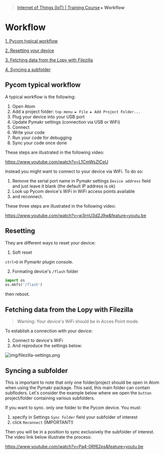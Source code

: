 > [Internet of Things (IoT) | Training Course](workflow.md) ▸ **Workflow**

# Workflow

[1. Pycom typical workflow](#pycom-typical-workflow)

[2. Resetting your device](#resetting)

[3. Fetching data from the Lopy with Filezilla](#fetching-data-from-the-lopy-with-filezilla)

[4. Syncing a subfolder](#syncing-a-subfolder)

## Pycom typical workflow

A typical workflow is the following:
1. Open Atom
2. Add a project folder: `top menu ► File ► Add Project Folder...`
3. Plug your device into your USB port
4. Update Pymakr settings (connection via USB or WiFi)
5. Connect
6. Write your code
7. Run your code for debugging
8. Sync your code once done

These steps are illustrated in the following video: 

https://www.youtube.com/watch?v=L1CmWsZlCeU

Instead you might want to connect to your device via WiFi. To do so:

1. Remove the serial port name in Pymakr settings `Device address` field and just leave it blank (the default IP address is ok)
2. Look up Pycom device's WiFi in WiFi access points available
2. and reconnect.

These three steps are illustrated in the following video:

https://www.youtube.com/watch?v=w3rnU3dZJ9w&feature=youtu.be


## Resetting
They are different ways to reset your device:

1. Soft reset

`ctrl+D` in Pymarkr plugin console.

2. Formating device's `/flash` folder
```python
import os
os.mkfs('/flash')
```
then reboot.

## Fetching data from the Lopy with Filezilla

> Warning: Your device's WiFi should be in Acces Point mode.

To establish a connection with your device:

1. Connect to device's WiFi
2. And reproduce the settings below:

![img/filezilla-settings.png](http://i.imgur.com/SAN02Pa.png)

## Syncing a subfolder
This is important to note that only one folder/project should be open in Atom when using the Pymakr package. This said, this main folder can contain subfloders. Let's consider the example below where we open the `button` project/folder containing various subfolders. 

If you want to sync. only one folder to the Pycom device. You must:

1. specify in Settings `Sync Folder` field your subfolder of interest
2. click `Reconnect` (IMPORTANT!)

Then you will be in a position to sync exclusively the subfolder of interest. The video link below illustrate the process:

https://www.youtube.com/watch?v=Pa4-0Rf62ps&feature=youtu.be
